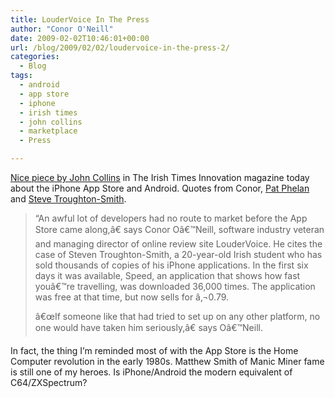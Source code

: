 ```yaml
---
title: LouderVoice In The Press
author: "Conor O'Neill"
date: 2009-02-02T10:46:01+00:00
url: /blog/2009/02/02/loudervoice-in-the-press-2/
categories:
  - Blog
tags:
  - android
  - app store
  - iphone
  - irish times
  - john collins
  - marketplace
  - Press

---
```

[Nice piece by John Collins][1] in The Irish Times Innovation magazine today about the iPhone App Store and Android. Quotes from Conor, [Pat Phelan][2] and [Steve Troughton-Smith][3].

> &#8220;An awful lot of developers had no route to market before the App Store came along,â€ says Conor Oâ€™Neill, software industry veteran and managing director of online review site LouderVoice. He cites the case of Steven Troughton-Smith, a 20-year-old Irish student who has sold thousands of copies of his iPhone applications. In the first six days it was available, Speed, an application that shows how fast youâ€™re travelling, was downloaded 36,000 times. The application was free at that time, but now sells for â‚¬0.79.
> 
> â€œIf someone like that had tried to set up on any other platform, no one would have taken him seriously,â€ says Oâ€™Neill.

In fact, the thing I&#8217;m reminded most of with the App Store is the Home Computer revolution in the early 1980s. Matthew Smith of Manic Miner fame is still one of my heroes. Is iPhone/Android the modern equivalent of C64/ZXSpectrum?

 [1]: http://www.irishtimes.com/newspaper/innovation/2009/0202/1232923380300.html
 [2]: http://twitter.com/patphelan
 [3]: http://twitter.com/stroughtonsmith